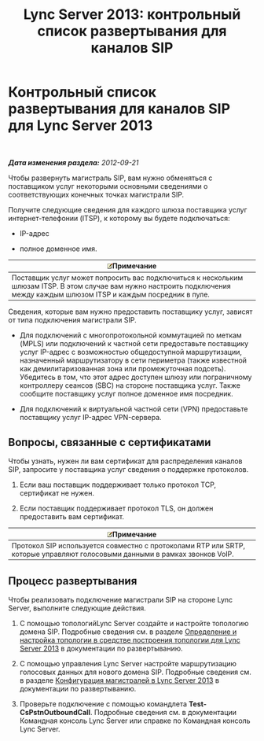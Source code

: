 ﻿---
title: 'Lync Server 2013: контрольный список развертывания для каналов SIP'
TOCTitle: Контрольный список развертывания для каналов SIP
ms:assetid: 94f4f03e-19d5-4198-92be-e4076dbb959a
ms:mtpsurl: https://technet.microsoft.com/ru-ru/library/Gg398755(v=OCS.15)
ms:contentKeyID: 49310565
ms.date: 05/19/2016
mtps_version: v=OCS.15
ms.translationtype: HT
---

# Контрольный список развертывания для каналов SIP для Lync Server 2013

 

_**Дата изменения раздела:** 2012-09-21_

Чтобы развернуть магистраль SIP, вам нужно обменяться с поставщиком услуг некоторыми основными сведениями о соответствующих конечных точках магистрали SIP.

Получите следующие сведения для каждого шлюза поставщика услуг интернет-телефонии (ITSP), к которому вы будете подключаться:

  - IP-адрес

  - полное доменное имя.

<table>
<thead>
<tr class="header">
<th><img src="images/Gg398412.note(OCS.15).gif" title="note" alt="note" />Примечание</th>
</tr>
</thead>
<tbody>
<tr class="odd">
<td>Поставщик услуг может попросить вас подключиться к нескольким шлюзам ITSP. В этом случае вам нужно настроить подключения между каждым шлюзом ITSP и каждым посредник в пуле.</td>
</tr>
</tbody>
</table>


Сведения, которые вам нужно предоставить поставщику услуг, зависят от типа подключения магистрали SIP.

  - Для подключений с многопротокольной коммутацией по меткам (MPLS) или подключений к частной сети предоставьте поставщику услуг IP-адрес с возможностью общедоступной маршрутизации, назначенный маршрутизатору в сети периметра (также известной как демилитаризованная зона или промежуточная подсеть). Убедитесь в том, что этот адрес доступен шлюзу или пограничному контроллеру сеансов (SBC) на стороне поставщика услуг. Также сообщите поставщику услуг полное доменное имя посредник.

  - Для подключений к виртуальной частной сети (VPN) предоставьте поставщику услуг IP-адрес VPN-сервера.

## Вопросы, связанные с сертификатами

Чтобы узнать, нужен ли вам сертификат для распределения каналов SIP, запросите у поставщика услуг сведения о поддержке протоколов.

1.  Если ваш поставщик поддерживает только протокол TCP, сертификат не нужен.

2.  Если поставщик поддерживает протокол TLS, он должен предоставить вам сертификат.

<table>
<thead>
<tr class="header">
<th><img src="images/Gg398412.note(OCS.15).gif" title="note" alt="note" />Примечание</th>
</tr>
</thead>
<tbody>
<tr class="odd">
<td>Протокол SIP используется совместно с протоколами RTP или SRTP, которые управляют голосовыми данными в рамках звонков VoIP.</td>
</tr>
</tbody>
</table>


## Процесс развертывания

Чтобы реализовать подключение магистрали SIP на стороне Lync Server, выполните следующие действия.

1.  С помощью топологийLync Server создайте и настройте топологию домена SIP. Подробные сведения см. в разделе [Определение и настройка топологии в средстве построения топологии для Lync Server 2013](lync-server-2013-define-and-configure-a-topology-in-topology-builder.md) в документации по развертыванию.

2.  С помощью управления Lync Server настройте маршрутизацию голосовых данных для нового домена SIP. Подробные сведения см. в разделе [Конфигурация магистралей в Lync Server 2013](lync-server-2013-configuring-trunks.md) в документации по развертыванию.

3.  Проверьте подключение с помощью командлета **Test-CsPstnOutboundCall**. Подробные сведения см. в документации Командная консоль Lync Server или справке по Командная консоль Lync Server.

